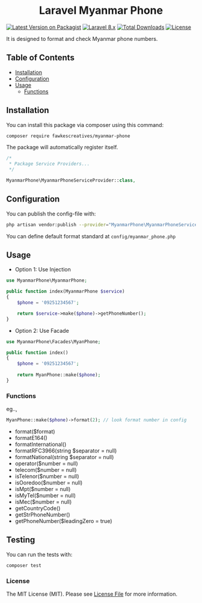 <h1 align="center">Laravel Myanmar Phone</h1>

[![Latest Version on Packagist](https://img.shields.io/packagist/v/fawkescreatives/myanmar-phone.svg)](https://packagist.org/packages/fawkescreatives/myanmar-phone)
[![Laravel 8.x](https://img.shields.io/badge/Laravel-8.x-red.svg)](http://laravel.com)
[![Total Downloads](https://poser.pugx.org/fawkescreatives/myanmar-phone/downloads)](https://packagist.org/packages/fawkescreatives/myanmar-phone)
[![License](https://img.shields.io/github/license/mashape/apistatus.svg)](https://packagist.org/packages/fawkescreatives/myanmar-phone)

It is designed to format and check Myanmar phone numbers.

## Table of Contents

<p>

- [Installation](#installation)
- [Configuration](#configuration)
- [Usage](#usage)
    - [Functions](#functions)
</p>

## Installation

You can install this package via composer using this command:

```bash
composer require fawkescreatives/myanmar-phone
```

The package will automatically register itself.

```php
/*
 * Package Service Providers...
 */

MyanmarPhone\MyanmarPhoneServiceProvider::class,
```

## Configuration

You can publish the config-file with:

```bash
php artisan vendor:publish --provider="MyanmarPhone\MyanmarPhoneServiceProvider"
```

You can define default format standard at ``config/myanmar_phone.php``

## Usage

- Option 1: Use Injection
```php
use MyanmarPhone\MyanmarPhone;

public function index(MyanmarPhone $service)
{
    $phone = '09251234567';

    return $service->make($phone)->getPhoneNumber();
}
```

- Option 2: Use Facade
```php
use MyanmarPhone\Facades\MyanPhone;

public function index()
{
    $phone = '09251234567';
        
    return MyanPhone::make($phone);
}
```

### Functions

eg..,
```php
MyanPhone::make($phone)->format(2); // look format number in config
```

- format($format)
- formatE164()
- formatInternational()
- formatRFC3966(string $separator = null)
- formatNational(string $separator = null)
- operator($number = null)
- telecom($number = null)
- isTelenor($number = null)
- isOoredoo($number = null)
- isMpt($number = null)
- isMyTel($number = null)
- isMec($number = null)
- getCountryCode()
- getStrPhoneNumber()
- getPhoneNumber($leadingZero = true)

## Testing

You can run the tests with:

```bash
composer test
```

### License

The MIT License (MIT). Please see [License File](https://github.com/Fawkes-Creatives/myanmar-phone/blob/main/LICENSE.md) for more information.
